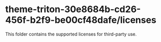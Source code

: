 # theme-triton-30e8684b-cd26-456f-b2f9-be00cf48dafe/licenses

This folder contains the supported licenses for third-party use.
